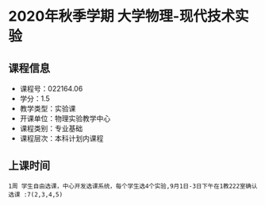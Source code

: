 # 2020年秋季学期 大学物理-现代技术实验 






## 课程信息

- 课程号：022164.06
- 学分：1.5
- 教学类型：实验课
- 开课单位：物理实验教学中心
- 课程类别：专业基础
- 课程层次：本科计划内课程

## 上课时间

```
1周 学生自由选课，中心开发选课系统，每个学生选4个实验,9月1日-3日下午在1教222室确认选课 :7(2,3,4,5)
```

